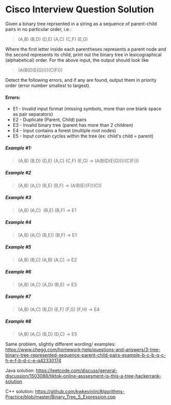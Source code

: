 # Cisco Interview Question Solution

Given a binary tree reprsented in a string as a sequence of parent-child pairs in no particular order, i.e.:

> (A,B) (B,D) (D,E) (A,C) (C,F) (E,G) 

Where the first letter inside each parentheses represents a parent node and the second represents its child, print out the binary tree in lexicographical (alphabetical) order. For the above input, the output should look like

> (A(B(D(E(G))))(C(F)))

Detect the following errors, and if any are found, output them in priority order (error number smallest to largest).

#### Errors:
* E1 - Invalid input format (missing symbols, more than one blank space as pair separators)
* E2 - Duplicate (Parent, Child) pairs
* E3 - Invalid binary tree (parent has more than 2 children)
* E4 - Input contains a forest (multiple root nodes)
* E5 - Input contain cycles within the tree (ex: child's child = parent)

##### Example #1:
> (A,B) (B,D) (D,E) (A,C) (C,F) (E,G) -> (A(B(D(E(G))))(C(F)))

##### Example #2
> (A,B) (A,C) (B,E) (B,F) -> (A(B(E)(F))(C))

##### Example #3
> (A,B) (A,C)  &nbsp;(B,E) (B,F) -> E1

##### Example #4
> (A,B) (A,C) (B,E)) (B,F) -> E1

##### Example #5
> (A,B) (B,C) (A,B) (A,C) -> E2

##### Example #6
> (A,B) (A,C) (A,D) (B,E) -> E3

##### Example #7
> (A,B) (A,C) (B,D) (E,F) (F,G) (F,H) -> E4

##### Example #8
> (A,B) (A,C) (B,D) (D,C) -> E5

Same problem, slightly different wording/ examples: https://www.chegg.com/homework-help/questions-and-answers/3-tree-binary-tree-represented-sequence-parent-child-pairs-example-b-c-b-g-c-h-e-f-b-d-c-e-q42330174

Java solution: https://leetcode.com/discuss/general-discussion/1503088/tiktok-online-asssesment-is-this-a-tree-hackerrank-solution

C++ solution: https://github.com/kwkevinlin/Algorithms-Practice/blob/master/Binary_Tree_S_Expression.cpp
